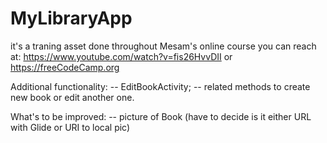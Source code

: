 # MyLibraryApp
it's a traning asset done throughout Mesam's online course you can reach at: https://www.youtube.com/watch?v=fis26HvvDII
or https://freeCodeCamp.org

Additional functionality:
-- EditBookActivity;
-- related methods to create new book or edit another one.

What's to be improved:
-- picture of Book (have to decide is it either URL with Glide or URI to local pic)
